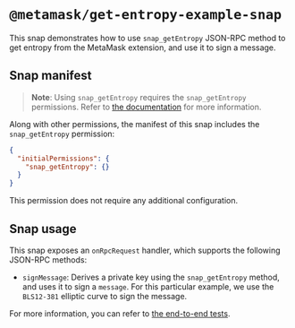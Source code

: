 # `@metamask/get-entropy-example-snap`

This snap demonstrates how to use `snap_getEntropy` JSON-RPC method to get
entropy from the MetaMask extension, and use it to sign a message.

## Snap manifest

> **Note**: Using `snap_getEntropy` requires the `snap_getEntropy`
> permissions. Refer to [the documentation](https://docs.metamask.io/snaps/reference/rpc-api/#snap_getentropy)
> for more information.

Along with other permissions, the manifest of this snap includes the
`snap_getEntropy` permission:

```json
{
  "initialPermissions": {
    "snap_getEntropy": {}
  }
}
```

This permission does not require any additional configuration.

## Snap usage

This snap exposes an `onRpcRequest` handler, which supports the following
JSON-RPC methods:

- `signMessage`: Derives a private key using the `snap_getEntropy` method, and
  uses it to sign a `message`. For this particular example, we use the
  `BLS12-381` elliptic curve to sign the message.

For more information, you can refer to
[the end-to-end tests](./src/index.test.ts).
